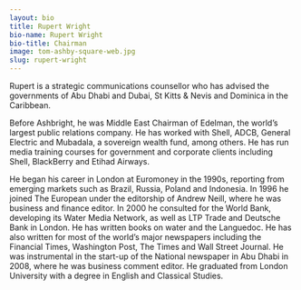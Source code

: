 ```yaml
---
layout: bio
title: Rupert Wright
bio-name: Rupert Wright
bio-title: Chairman
image: tom-ashby-square-web.jpg
slug: rupert-wright
---
```


Rupert is a strategic communications counsellor who has advised the governments of Abu Dhabi and Dubai, St Kitts & Nevis and Dominica in the Caribbean.

Before Ashbright, he was Middle East Chairman of Edelman, the world’s largest public relations company. He has worked with Shell, ADCB, General Electric and Mubadala, a sovereign wealth fund, among others. He has run media training courses for government and corporate clients including Shell, BlackBerry and Etihad Airways.

He began his career in London at Euromoney in the 1990s, reporting from emerging markets such as Brazil, Russia, Poland and Indonesia. In 1996 he joined The European under the editorship of Andrew Neill, where he was business and finance editor. In 2000 he consulted for the World Bank, developing its Water Media Network, as well as LTP Trade and Deutsche Bank in London. He has written books on water and the Languedoc. He has also written for most of the world’s major newspapers including the Financial Times, Washington Post, The Times and Wall Street Journal. He was instrumental in the start-up of the National newspaper in Abu Dhabi in 2008, where he was business comment editor. He graduated from London University with a degree in English and Classical Studies.
